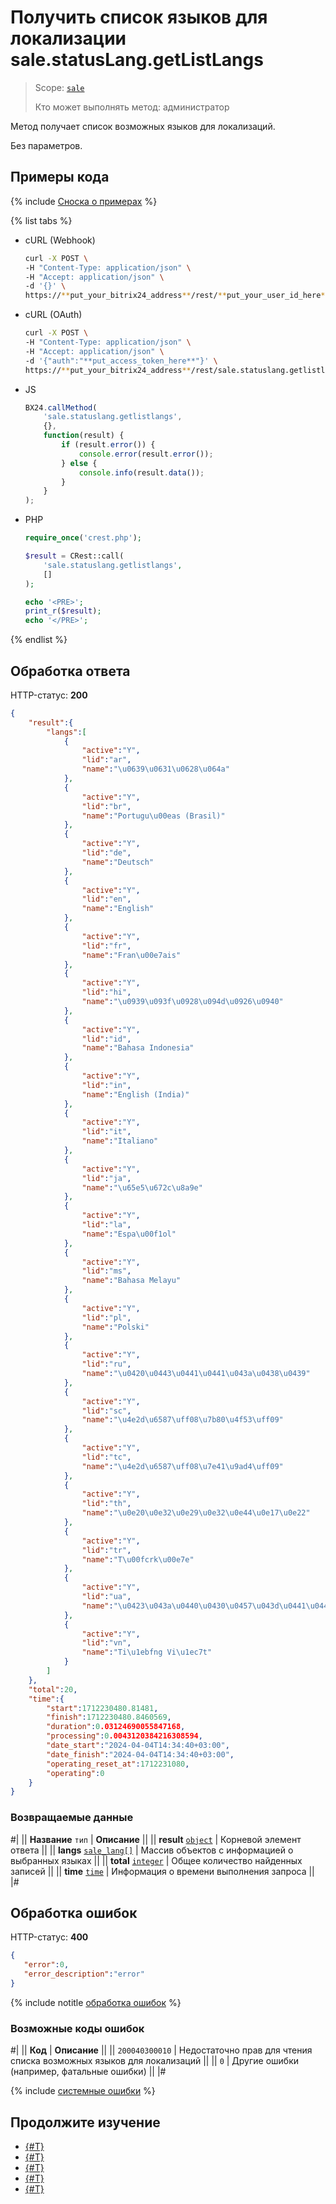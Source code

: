 # Получить список языков для локализации sale.statusLang.getListLangs

> Scope: [`sale`](../../scopes/permissions.md)
>
> Кто может выполнять метод: администратор

Метод получает список возможных языков для локализаций.

Без параметров.

## Примеры кода

{% include [Сноска о примерах](../../../_includes/examples.md) %}

{% list tabs %}

- cURL (Webhook)

    ```bash
    curl -X POST \
    -H "Content-Type: application/json" \
    -H "Accept: application/json" \
    -d '{}' \
    https://**put_your_bitrix24_address**/rest/**put_your_user_id_here**/**put_your_webbhook_here**/sale.statuslang.getlistlangs
    ```

- cURL (OAuth)

    ```bash
    curl -X POST \
    -H "Content-Type: application/json" \
    -H "Accept: application/json" \
    -d '{"auth":"**put_access_token_here**"}' \
    https://**put_your_bitrix24_address**/rest/sale.statuslang.getlistlangs
    ```

- JS

    ```js
    BX24.callMethod(
        'sale.statuslang.getlistlangs',
        {},
        function(result) {
            if (result.error()) {
                console.error(result.error());
            } else {
                console.info(result.data());
            }
        }
    );
    ```

- PHP

    ```php
    require_once('crest.php');

    $result = CRest::call(
        'sale.statuslang.getlistlangs',
        []
    );

    echo '<PRE>';
    print_r($result);
    echo '</PRE>';
    ```

{% endlist %}

## Обработка ответа

HTTP-статус: **200**

```json
{
    "result":{
        "langs":[
            {
                "active":"Y",
                "lid":"ar",
                "name":"\u0639\u0631\u0628\u064a"
            },
            {
                "active":"Y",
                "lid":"br",
                "name":"Portugu\u00eas (Brasil)"
            },
            {
                "active":"Y",
                "lid":"de",
                "name":"Deutsch"
            },
            {
                "active":"Y",
                "lid":"en",
                "name":"English"
            },
            {
                "active":"Y",
                "lid":"fr",
                "name":"Fran\u00e7ais"
            },
            {
                "active":"Y",
                "lid":"hi",
                "name":"\u0939\u093f\u0928\u094d\u0926\u0940"
            },
            {
                "active":"Y",
                "lid":"id",
                "name":"Bahasa Indonesia"
            },
            {
                "active":"Y",
                "lid":"in",
                "name":"English (India)"
            },
            {
                "active":"Y",
                "lid":"it",
                "name":"Italiano"
            },
            {
                "active":"Y",
                "lid":"ja",
                "name":"\u65e5\u672c\u8a9e"
            },
            {
                "active":"Y",
                "lid":"la",
                "name":"Espa\u00f1ol"
            },
            {
                "active":"Y",
                "lid":"ms",
                "name":"Bahasa Melayu"
            },
            {
                "active":"Y",
                "lid":"pl",
                "name":"Polski"
            },
            {
                "active":"Y",
                "lid":"ru",
                "name":"\u0420\u0443\u0441\u0441\u043a\u0438\u0439"
            },
            {
                "active":"Y",
                "lid":"sc",
                "name":"\u4e2d\u6587\uff08\u7b80\u4f53\uff09"
            },
            {
                "active":"Y",
                "lid":"tc",
                "name":"\u4e2d\u6587\uff08\u7e41\u9ad4\uff09"
            },
            {
                "active":"Y",
                "lid":"th",
                "name":"\u0e20\u0e32\u0e29\u0e32\u0e44\u0e17\u0e22"
            },
            {
                "active":"Y",
                "lid":"tr",
                "name":"T\u00fcrk\u00e7e"
            },
            {
                "active":"Y",
                "lid":"ua",
                "name":"\u0423\u043a\u0440\u0430\u0457\u043d\u0441\u044c\u043a\u0430"
            },
            {
                "active":"Y",
                "lid":"vn",
                "name":"Ti\u1ebfng Vi\u1ec7t"
            }
        ]
    },
    "total":20,
    "time":{
        "start":1712230480.81481,
        "finish":1712230480.8460569,
        "duration":0.03124690055847168,
        "processing":0.0043120384216308594,
        "date_start":"2024-04-04T14:34:40+03:00",
        "date_finish":"2024-04-04T14:34:40+03:00",
        "operating_reset_at":1712231080,
        "operating":0
    }
}
```

### Возвращаемые данные

#|
|| **Название**
`тип` | **Описание** ||
|| **result**
[`object`](../../data-types.md) | Корневой элемент ответа ||
|| **langs**
[`sale_lang[]`](../data-types.md) | Массив объектов с информацией о выбранных языках ||
|| **total**
[`integer`](../../data-types.md) | Общее количество найденных записей ||
|| **time**
[`time`](../../data-types.md) | Информация о времени выполнения запроса ||
|#

## Обработка ошибок

HTTP-статус: **400**

```json
{
   "error":0,
   "error_description":"error"
}
```

{% include notitle [обработка ошибок](../../../_includes/error-info.md) %}

### Возможные коды ошибок

#|
|| **Код** | **Описание** ||
|| `200040300010` | Недостаточно прав для чтения списка возможных языков для локализаций ||
|| `0` | Другие ошибки (например, фатальные ошибки) ||
|#

{% include [системные ошибки](../../../_includes/system-errors.md) %}

## Продолжите изучение 

- [{#T}](./index.md)
- [{#T}](./sale-status-lang-add.md)
- [{#T}](./sale-status-lang-list.md)
- [{#T}](./sale-status-lang-delete-by-filter.md)
- [{#T}](./sale-status-lang-get-fields.md)